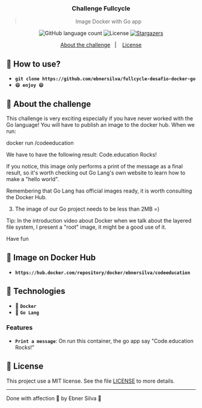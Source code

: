 <h3 align="center">
  Challenge Fullcycle
</h3>

<blockquote align="center">Image Docker with Go app</blockquote>

<p align="center">
  <img alt="GitHub language count" src="https://img.shields.io/github/languages/count/ebnersilva/fullcycle-desafio-docker-go?color=%2304D361">

  <img alt="License" src="https://img.shields.io/badge/license-MIT-%2304D361">

  <a href="https://github.com/ebnersilva/fullcycle-desafio-docker-go/stargazers">
    <img alt="Stargazers" src="https://img.shields.io/github/stars/ebnersilva/fullcycle-desafio-docker-go?style=social">
  </a>
</p>

<p align="center">
  <a href="#rocket-about-the-app">About the challenge</a>&nbsp;&nbsp;&nbsp;|&nbsp;&nbsp;&nbsp;
  <a href="#memo-license">License</a>
</p>

## :memo: How to use?

- **`git clone https://github.com/ebnersilva/fullcycle-desafio-docker-go`**
- **`😄 enjoy 😄`**

## :rocket: About the challenge

This challenge is very exciting especially if you have never worked with the Go language!
You will have to publish an image to the docker hub. When we run:

docker run <your-dockerhub-user>/codeeducation

We have to have the following result: Code.education Rocks!

If you notice, this image only performs a print of the message as a final result, so it's worth checking out Go Lang's own website to learn how to make a "hello world".

Remembering that Go Lang has official images ready, it is worth consulting the Docker Hub.

3) The image of our Go project needs to be less than 2MB =)

Tip: In the introduction video about Docker when we talk about the layered file system, I present a "root" image, it might be a good use of it.

Have fun

## :rocket: Image on Docker Hub

- **`https://hub.docker.com/repository/docker/ebnersilva/codeeducation`**

## :memo: Technologies

- :memo: **`Docker`**
- :memo: **`Go Lang`**

### Features

- **`Print a message`**: On run this container, the go app say "Code.education Rocks!"

## :memo: License

This project use a MIT license. See the file [LICENSE](LICENSE.md) to more details.

---

Done with affection 💜 by Ebner Silva :wave: